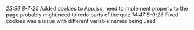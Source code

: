 *23:36 8-7-25*  Added cookies to App.jsx, need to implement properly to the page probably might need to redo parts of the quiz
*14:47 8-9-25* Fixed cookies was a issue with different variable names being used
